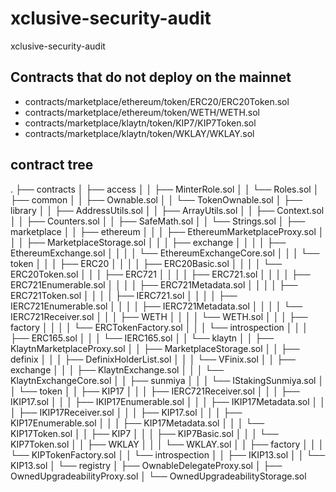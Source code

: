 # xclusive-security-audit
xclusive-security-audit

## Contracts that do not deploy on the mainnet
- contracts/marketplace/ethereum/token/ERC20/ERC20Token.sol
- contracts/marketplace/ethereum/token/WETH/WETH.sol
- contracts/marketplace/klaytn/token/KIP7/KIP7Token.sol
- contracts/marketplace/klaytn/token/WKLAY/WKLAY.sol

## contract tree
.
├── contracts
│   ├── access
│   │   ├── MinterRole.sol
│   │   └── Roles.sol
│   ├── common
│   │   ├── Ownable.sol
│   │   └── TokenOwnable.sol
│   ├── library
│   │   ├── AddressUtils.sol
│   │   ├── ArrayUtils.sol
│   │   ├── Context.sol
│   │   ├── Counters.sol
│   │   ├── SafeMath.sol
│   │   └── Strings.sol
│   ├── marketplace
│   │   ├── ethereum
│   │   │   ├── EthereumMarketplaceProxy.sol
│   │   │   ├── MarketplaceStorage.sol
│   │   │   ├── exchange
│   │   │   │   ├── EthereumExchange.sol
│   │   │   │   └── EthereumExchangeCore.sol
│   │   │   └── token
│   │   │       ├── ERC20
│   │   │       │   ├── ERC20Basic.sol
│   │   │       │   └── ERC20Token.sol
│   │   │       ├── ERC721
│   │   │       │   ├── ERC721.sol
│   │   │       │   ├── ERC721Enumerable.sol
│   │   │       │   ├── ERC721Metadata.sol
│   │   │       │   ├── ERC721Token.sol
│   │   │       │   ├── IERC721.sol
│   │   │       │   ├── IERC721Enumerable.sol
│   │   │       │   ├── IERC721Metadata.sol
│   │   │       │   └── IERC721Receiver.sol
│   │   │       ├── WETH
│   │   │       │   └── WETH.sol
│   │   │       ├── factory
│   │   │       │   └── ERCTokenFactory.sol
│   │   │       └── introspection
│   │   │           ├── ERC165.sol
│   │   │           └── IERC165.sol
│   │   └── klaytn
│   │       ├── KlaytnMarketplaceProxy.sol
│   │       ├── MarketplaceStorage.sol
│   │       ├── definix
│   │       │   ├── DefinixHolderList.sol
│   │       │   └── VFinix.sol
│   │       ├── exchange
│   │       │   ├── KlaytnExchange.sol
│   │       │   └── KlaytnExchangeCore.sol
│   │       ├── sunmiya
│   │       │   └── IStakingSunmiya.sol
│   │       └── token
│   │           ├── KIP17
│   │           │   ├── IERC721Receiver.sol
│   │           │   ├── IKIP17.sol
│   │           │   ├── IKIP17Enumerable.sol
│   │           │   ├── IKIP17Metadata.sol
│   │           │   ├── IKIP17Receiver.sol
│   │           │   ├── KIP17.sol
│   │           │   ├── KIP17Enumerable.sol
│   │           │   ├── KIP17Metadata.sol
│   │           │   └── KIP17Token.sol
│   │           ├── KIP7
│   │           │   ├── KIP7Basic.sol
│   │           │   └── KIP7Token.sol
│   │           ├── WKLAY
│   │           │   └── WKLAY.sol
│   │           ├── factory
│   │           │   └── KIPTokenFactory.sol
│   │           └── introspection
│   │               ├── IKIP13.sol
│   │               └── KIP13.sol
│   └── registry
│       ├── OwnableDelegateProxy.sol
│       ├── OwnedUpgradeabilityProxy.sol
│       └── OwnedUpgradeabilityStorage.sol